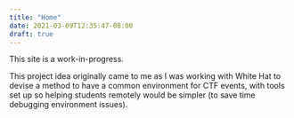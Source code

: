 ```yaml
---
title: "Home"
date: 2021-03-09T12:35:47-08:00
draft: true
---
```


This site is a work-in-progress.

This project idea originally came to me as I was working with White Hat to devise a method to have a common environment for CTF events, with tools set up so helping students remotely would be simpler (to save time debugging environment issues).
